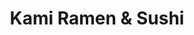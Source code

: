 ---
layout: place
title: "Kami Ramen & Sushi"
permalink: /texas/humble/kami-ramen-sushi.html
stateAbbr: TX
stateName: Texas
cityName: Humble
seo:
  name: "Kami Ramen & Sushi"
  type: Restaurant
  links: null
description: "Looking for sushi in Humble, Texas? Check out Kami Ramen & Sushi for a delightful Japanese dining experience. Enjoy a variety of sushi and other dishes in a ..."
place_id: ChIJZ7DoeZSzQIYR4c7yvB-hUBI
photos:
  - name: >-
      places/ChIJZ7DoeZSzQIYR4c7yvB-hUBI/photos/AeeoHcJrci79ERtRS-XFNG91Y81_kY1AGkjvreJmP88x1ei7CFlSBOWyFIHrEfhobcjWx6GAlifDVzsFT-fac5PnuwN96GvQUrB-kmU3_5c4nnEQYE-Eabgy48A4JHnPG6A0OSbQf62LnwJ86v7sR4gNO59Gia3d1-q0xIDHfl96VjpjEwi-FvoQqvV02BR-jLv3C5ZCqMTHgId6aMHkHtrcneX8qQJZvtgewi98CRBFO31Ud0hoFEljLbq3xUDLjTM4X1okj7q_tdK-aAVa68n-XXbf6gE7inrBBDxmudbkh5LeJrknwtZbKheOEJW4DgpX1_xOsymqU9sphZ4-nqiGmkGnbipBxUVZcFZ5QLOoSnKXF9aEn-c3bq46l0zfZUStyGR_9T8FNPyD-2kDi8f0J034Jy3KM_Qgeq5QWER2V8ELbatp
    widthPx: 4000
    heightPx: 3000
    authorAttributions:
      - displayName: Fausto Frometa
        uri: https://maps.google.com/maps/contrib/113834128537421965465
        photoUri: >-
          https://lh3.googleusercontent.com/a-/ALV-UjUas-_AmTrLUo9e7tee6rIktPEhkhYy-4I69ZNrQEvU1W5uNEY=s100-p-k-no-mo
    flagContentUri: >-
      https://www.google.com/local/imagery/report/?cb_client=maps_api_places.places_api&image_key=!1e10!2sCIHM0ogKEICAgICj9diQtgE&hl=en-US
    googleMapsUri: >-
      https://www.google.com/maps/place//data=!3m4!1e2!3m2!1sCIHM0ogKEICAgICj9diQtgE!2e10!4m2!3m1!1s0x8640b39479e8b067:0x1250a11fbcf2cee1
  - name: >-
      places/ChIJZ7DoeZSzQIYR4c7yvB-hUBI/photos/AeeoHcI3p8csh-Ycig-_7W2b2EcpFK-QDUuT2AcjXbO0oXM3I5kAKjQGQOy_soyC8XjiWOdjVd3-V7u7-VcA_0dFaaekagW3xD4R10YGFh2qQuLDGEdXntzAyFlGRI9lbPWNaJdlBoh6qRC9kmX-9TsGZCo71z90mk6V1kay3t3ykv16__vrJlJbdELrxncJoyBA83yCbVT6NDG2UlR9XovJ9DVQXjGnDqle5zAKzFFe9mt4WYxHUuEstXVr13LnWftl-KPw0QSZA_HoW2jDCnHC8AhBaTRzd_HWgTlNQpRi25a1iQ
    widthPx: 1936
    heightPx: 1280
    authorAttributions:
      - displayName: Kami Ramen & Sushi
        uri: https://maps.google.com/maps/contrib/113552960660837950720
        photoUri: >-
          https://lh3.googleusercontent.com/a/ACg8ocIKDjiR1AvtvlRMh--dayK4ke7W_zerrofvbNnYf2ZngY4sEg=s100-p-k-no-mo
    flagContentUri: >-
      https://www.google.com/local/imagery/report/?cb_client=maps_api_places.places_api&image_key=!1e10!2sAF1QipNkwYFn46EtNeZG7J3k78xjOFl3UPojxb7NOkzN&hl=en-US
    googleMapsUri: >-
      https://www.google.com/maps/place//data=!3m4!1e2!3m2!1sAF1QipNkwYFn46EtNeZG7J3k78xjOFl3UPojxb7NOkzN!2e10!4m2!3m1!1s0x8640b39479e8b067:0x1250a11fbcf2cee1
  - name: >-
      places/ChIJZ7DoeZSzQIYR4c7yvB-hUBI/photos/AeeoHcL8jr4sbv26wAtMNE52aGUxSCDFwLcE-pA6JcjEhGPuDBYnKT0-c7HwXESqPkkLBqU5-OUPIeTq0y44H2HPgaM9IIrYfF5M6OAj3tWcOVTCJ86cBho3xcub-RHsi1BRhuZ3fi3Gwdorj-yz3SFBkusvNFpzLBuzd6V1mfpHnv9nmBijHpAG-pOfS5hyVY9rx_-sLMLi8UEQTSMVdBG2xyKdAzWro28Mi5xcp-ATdi0vBj_SWKVm86jtgdnbnGnnWBnCvhL58bJsPFcW49Ne07SAhyEzbQYGLZX3XDzlB30kiY1CYmHJfnHsTDtvCrPKDKQpe_HJfMe2j_ERT62uqTmWNtBH4xIZWrlt8Pv6H8IFE5wjd6y7o8RKp34TAj83u8aXbdlBIj-zcb9szkwt9x-7K3WonovCZOuQQjfC5t3Kngo
    widthPx: 3024
    heightPx: 4032
    authorAttributions:
      - displayName: Rae Huggins
        uri: https://maps.google.com/maps/contrib/106906930720976772730
        photoUri: >-
          https://lh3.googleusercontent.com/a-/ALV-UjVgDGBi0rOIHVCAcpvmNRWkhb6pMV109y-zHGzwfr_F6uHCUNyZ=s100-p-k-no-mo
    flagContentUri: >-
      https://www.google.com/local/imagery/report/?cb_client=maps_api_places.places_api&image_key=!1e10!2sCIHM0ogKEICAgMCw1cn4jwE&hl=en-US
    googleMapsUri: >-
      https://www.google.com/maps/place//data=!3m4!1e2!3m2!1sCIHM0ogKEICAgMCw1cn4jwE!2e10!4m2!3m1!1s0x8640b39479e8b067:0x1250a11fbcf2cee1
  - name: >-
      places/ChIJZ7DoeZSzQIYR4c7yvB-hUBI/photos/AeeoHcLdB1rmnGOHvVNhPc4Yt3ktvH2Oz40yE6Nat29lx1BRgRj9X4QoeCqoIJzKhvNbOedmvsy3RQuhEsZ-siSmNlyBkqiG7RCu8Bu8YV1zBU9-6SyLNSqF3niegYdUbpTc77lUNAmqGDFXrsnGnF_LaaAjnPrN1qw3SomRRIXeAs9Oe0HOKob0eITPQNePa9b8LR2JAI3XAA4-vT2LjlC0t-3uzqZs2fxL37TGfAil15I7jaMRZDx13xkWrOIEnNQq2e71tq-Wi9U5eWL51Ql-H5PnbGP5ErxzLnycgToamCTJabiu1CutIJV6DVDWmJ6cFhw9mWAiySlU6h0hFFdJuv84K-bs9F6wX_5dGVNIQ7Bbvnh2VfvcnWIhR_KYjNXxprG2-qG2V2KMEOyiKivGb_Ac09OxAd90gHuJj_-xV7f2iA
    widthPx: 4000
    heightPx: 3000
    authorAttributions:
      - displayName: Fausto Frometa
        uri: https://maps.google.com/maps/contrib/113834128537421965465
        photoUri: >-
          https://lh3.googleusercontent.com/a-/ALV-UjUas-_AmTrLUo9e7tee6rIktPEhkhYy-4I69ZNrQEvU1W5uNEY=s100-p-k-no-mo
    flagContentUri: >-
      https://www.google.com/local/imagery/report/?cb_client=maps_api_places.places_api&image_key=!1e10!2sCIHM0ogKEICAgICj9diQNg&hl=en-US
    googleMapsUri: >-
      https://www.google.com/maps/place//data=!3m4!1e2!3m2!1sCIHM0ogKEICAgICj9diQNg!2e10!4m2!3m1!1s0x8640b39479e8b067:0x1250a11fbcf2cee1
  - name: >-
      places/ChIJZ7DoeZSzQIYR4c7yvB-hUBI/photos/AeeoHcIVWyyErV8jezwp_Y9XTgHEppwN3HjrCF3KR2oPWRp1hz2wDohAMoBOFbZCrC76VP8zYALHIVHOTyhm7OOtiFpR9hx6IgmI4ERbtNGFhZDYRtYZ0mzTO9jAjJCFRPBcjLyWqHaAVoeiaqIBazufU6V9ACuwboalfePoHQf28auVVC3Da2HXlAzGby7ZKpayKrxJiZjXf4iP7Rtehbfm-oEr-GlORhWDtwHtBTjNvv3jcaaQXqLgWe2Ut5K3S9a5Hli7A6jv7RpNXHYDo5Ufk9nWHPxauMsvwj9GBXXKKaokHq1Rj4cae27OmWhnmt183gljW1JDvM7bvLjVCnlQBhIA_KrpETPq8Tly4WjQXHkLlarFvlmyl9KF2wO5pCdpPE1kyEVRLxVx6N7GQy9iQWzTdjAV8COi5iyWQDAX_rZcKGDt
    widthPx: 3024
    heightPx: 4032
    authorAttributions:
      - displayName: Tobi Flick
        uri: https://maps.google.com/maps/contrib/105499972166709555103
        photoUri: >-
          https://lh3.googleusercontent.com/a-/ALV-UjWbEKLgDoX_DUojCeod1tP9mFz1Eapa0S-FgZyxr6o--_T2KrPLiA=s100-p-k-no-mo
    flagContentUri: >-
      https://www.google.com/local/imagery/report/?cb_client=maps_api_places.places_api&image_key=!1e10!2sCIHM0ogKEICAgIC_vIShvgE&hl=en-US
    googleMapsUri: >-
      https://www.google.com/maps/place//data=!3m4!1e2!3m2!1sCIHM0ogKEICAgIC_vIShvgE!2e10!4m2!3m1!1s0x8640b39479e8b067:0x1250a11fbcf2cee1
  - name: >-
      places/ChIJZ7DoeZSzQIYR4c7yvB-hUBI/photos/AeeoHcK0ajv8A7BIHcerN01oroWcBd-bhw9iE0jS2JIJAwwfVTKhK2cpyHOj6Vh8X1WG7Q4NVMKlqR-eV2Q7weyuWbBp-KMSmtfX4CfmqEi7MSvnVyMqas-9_GVStxA9Os5DVrWpDGHs6z2Sw5JZQnglryc7dUTbTseXW1IjAEdp9wvZLA_Je7Q1JsSqgTFUpggWbxM7WgZVwQ6jU12m2nRcKmjYI4ziCc19Lin-Yf49qUHhKq1MsolmiWzZb2eOZtJB47V8A5UYbaWyQOX0bzOwxCpVRGlVD0TpyxQWKLlcQKn7N5edRz51HNEI-nMKFgTlLnQjy_hEQIG8aVt8lgtGdKCpZ7JiyfHvDkxN2qCwlEJjJNfgOvrttdLMh1Q_-g2vI6axouUZrSnrILQLdMyt_D3gMnfvgj80lbXpCvkx9lAyLQ
    widthPx: 4000
    heightPx: 3000
    authorAttributions:
      - displayName: Fausto Frometa
        uri: https://maps.google.com/maps/contrib/113834128537421965465
        photoUri: >-
          https://lh3.googleusercontent.com/a-/ALV-UjUas-_AmTrLUo9e7tee6rIktPEhkhYy-4I69ZNrQEvU1W5uNEY=s100-p-k-no-mo
    flagContentUri: >-
      https://www.google.com/local/imagery/report/?cb_client=maps_api_places.places_api&image_key=!1e10!2sCIHM0ogKEICAgICj9diQDg&hl=en-US
    googleMapsUri: >-
      https://www.google.com/maps/place//data=!3m4!1e2!3m2!1sCIHM0ogKEICAgICj9diQDg!2e10!4m2!3m1!1s0x8640b39479e8b067:0x1250a11fbcf2cee1
  - name: >-
      places/ChIJZ7DoeZSzQIYR4c7yvB-hUBI/photos/AeeoHcKCyGh_iZXkuxq-PRm3TilhVIHSmhFQwAB4y_PvZBdvNb8GoEDyCQZY6gg8iuh9le0uFDLE3vFot43Hzt0ygSh-oCH54lMrn_2HANJBW2E1UzK8nD_5yzY0p3s8CLfEzn0Zurq028vebqy1JypFFLt7U--IOZoUtfhAK4527pmy90UEkpYe0wVk0a5td8li6gy2itAhAM6Vp3_KMJSyKSMHTqnjvxTFoPakg0wShf6iPhkvnfy0RHps9seH7T7n6GCJ1TnERyOUTxOejKMlPn_s4b6O9d-qy3zkEY7a6oospjeWD1cY9d6q0M24TEgfMvSyz7NOzd8QcSpx3yKkVOIR56bexgVazsz-JNYnwJo2vPwx_XuvaueUcIPTD8Hz65EEvwkK0D4Qp0Nx1O8ZsPNu-AA49CSW0CBlq5W85kJ225cS
    widthPx: 4800
    heightPx: 3600
    authorAttributions:
      - displayName: Tiffany Dowden
        uri: https://maps.google.com/maps/contrib/118429527888317876472
        photoUri: >-
          https://lh3.googleusercontent.com/a-/ALV-UjUnAsRaMuIMKTkNBNTszQvEHLAhNuZp8fCJB4G2GrMWqxfSkUYDIA=s100-p-k-no-mo
    flagContentUri: >-
      https://www.google.com/local/imagery/report/?cb_client=maps_api_places.places_api&image_key=!1e10!2sCIHM0ogKEICAgIDzr4Cx1wE&hl=en-US
    googleMapsUri: >-
      https://www.google.com/maps/place//data=!3m4!1e2!3m2!1sCIHM0ogKEICAgIDzr4Cx1wE!2e10!4m2!3m1!1s0x8640b39479e8b067:0x1250a11fbcf2cee1
  - name: >-
      places/ChIJZ7DoeZSzQIYR4c7yvB-hUBI/photos/AeeoHcIl03zZDcuTSAuQO7jvUNFsBBvm-I_g73HPW32IqLlkk2_izaIfbYV9xIcsTcBmTYXv4GXVQR_GY0GY2-XswWeY9-MzrBhfbs4M3Eggz3ikXLhUBsZKqNmebGpI_kzXhlLvrrUxXS0oC-8QMUxv89GPmdZ8pftDoYeaXO348tYbkPCix19tXP5TI_gw-cN05nRuKrfVRRpIXJ2zCxLf3HmM8SNj4Oui9uI3FoEgp56dKCvu4jPpjrBoWrw_ED_a41dB5LOKoqTI5FN51Rk_fJEr4YeoW1Pm-WFvXDuTNY4rBoPpO4D5ynTEpTT0R_kQ9jOVin2F4o8JQ02rUoTK9hZSCC6ZcgF-IBJg-Mn0FdeV3IR_pbwsXJi6YYQ6RNzR3vOqGnNha72cqiXVxOsjC-77bYsKVotRqmNpTx1c4V4pE1k
    widthPx: 2992
    heightPx: 2992
    authorAttributions:
      - displayName: Rodrigo Lopez
        uri: https://maps.google.com/maps/contrib/105658330421481689812
        photoUri: >-
          https://lh3.googleusercontent.com/a-/ALV-UjXi2-lyaa0NsPrSy-hwwayfg_7FVOxevei7VuhpcwK7YEfKWzKooQ=s100-p-k-no-mo
    flagContentUri: >-
      https://www.google.com/local/imagery/report/?cb_client=maps_api_places.places_api&image_key=!1e10!2sCIHM0ogKEICAgIC7mtDJxgE&hl=en-US
    googleMapsUri: >-
      https://www.google.com/maps/place//data=!3m4!1e2!3m2!1sCIHM0ogKEICAgIC7mtDJxgE!2e10!4m2!3m1!1s0x8640b39479e8b067:0x1250a11fbcf2cee1
  - name: >-
      places/ChIJZ7DoeZSzQIYR4c7yvB-hUBI/photos/AeeoHcLEIyzw89ZlG_ax_E_PeyEhgMdXJje2gTuBEc-Bl_SvP_pDJK-Yse6nYMoh_LvsvdEtZtv3DiMtXeyx11-E7homkvXo34m9rl_KEp1f8eKUuLnk1k2E7PlMWrPI-WRgRwdMaFuOOxiZg76EhmtvOHp2IFq-i-y8UYR0no41tplxw4bb-jA17Ptvc_1EtyYlZ2qVBJu553zs0uMGNBMCWlN6YR56h_d6wd--Gmrm08iCezaKSjfnu829IfGOV7RwUnoIAPrI9meO3XdqF9m0xd5-9W4LITof0-y3P2K6-J2MlgjNU3_plfqOJm8nVRY7emKRT3DIguIRB1BqTYvagaBuPjCe-K2UTLZ3Kudx3zUF9CfvkY1MWYcswKrmn4P3aJcL1ppO246w0_zWrEXkOI1owEcB9juJdfVJb2EL5g3FcLT8
    widthPx: 2901
    heightPx: 1816
    authorAttributions:
      - displayName: Ernesto Neyra
        uri: https://maps.google.com/maps/contrib/103623889252363126483
        photoUri: >-
          https://lh3.googleusercontent.com/a-/ALV-UjVDXoBjfU22huJO0pipLmSxEihX8DkpTFUP4jXJytqxgwxBPTtqWQ=s100-p-k-no-mo
    flagContentUri: >-
      https://www.google.com/local/imagery/report/?cb_client=maps_api_places.places_api&image_key=!1e10!2sCIHM0ogKEICAgIDB7qTo1gE&hl=en-US
    googleMapsUri: >-
      https://www.google.com/maps/place//data=!3m4!1e2!3m2!1sCIHM0ogKEICAgIDB7qTo1gE!2e10!4m2!3m1!1s0x8640b39479e8b067:0x1250a11fbcf2cee1
  - name: >-
      places/ChIJZ7DoeZSzQIYR4c7yvB-hUBI/photos/AeeoHcJ_ZTasWeuTwEm3zmmo8ZvKLFwKJwiUn-VsmUdIwBjRNMyYJKfY1JDTlHgaVNrKN8cYXMsKM49wosgdsoHpceAKymU8KOPJZCLDlGP6cofI2HRzCwOxFSbsTJJzaPH17vlhv5W5zuH1hJdtyT8ffg-KG0hGmFt68vPl6inBx8NXXu5FUzTB5zwdL0D2zqIn6qqAZJcoqyPw4x-o41gyBnRRWrdM99U3SbDfNQ5sH8E4Jj-fO0WTjQ1k2d59NbTgiNdwZ3VCFlJ_pz5plqKCVdKIf-sBTZ4x0NeDroSeBsaMuBKTx4VlOct-iAjJXFmUiykhbCcFjm8AtMMd9d5kMK99kQAuTmSaXm10xh_cYThZFyx1qTO96y5-LWeO699h8DoAsk2iNjOLmLCB81idh2y7c5k1aIAnOYy2vo8qIfFgDFc
    widthPx: 3000
    heightPx: 4000
    authorAttributions:
      - displayName: Abraham Martinez
        uri: https://maps.google.com/maps/contrib/102634560136663535732
        photoUri: >-
          https://lh3.googleusercontent.com/a-/ALV-UjVLTdnascL38MjRq1SIABLZTPYep-AIzt3W2EFyH4RiJdxwfc6Z=s100-p-k-no-mo
    flagContentUri: >-
      https://www.google.com/local/imagery/report/?cb_client=maps_api_places.places_api&image_key=!1e10!2sCIHM0ogKEICAgMDAlcHslwE&hl=en-US
    googleMapsUri: >-
      https://www.google.com/maps/place//data=!3m4!1e2!3m2!1sCIHM0ogKEICAgMDAlcHslwE!2e10!4m2!3m1!1s0x8640b39479e8b067:0x1250a11fbcf2cee1
address: 19731 US-59, Humble, TX 77338, USA
street: 19731 US-59
city: Humble
state: TX
zip: '77338'
country: USA
neighborhood: null
latitude: '30.003856'
longitude: '-95.270192'
accessibility_options:
  wheelchairAccessibleParking: true
  wheelchairAccessibleEntrance: true
  wheelchairAccessibleRestroom: true
  wheelchairAccessibleSeating: true
business_status: OPERATIONAL
name: Kami Ramen & Sushi
google_maps_links:
  directionsUri: >-
    https://www.google.com/maps/dir//''/data=!4m7!4m6!1m1!4e2!1m2!1m1!1s0x8640b39479e8b067:0x1250a11fbcf2cee1!3e0
  placeUri: https://maps.google.com/?cid=1319731848505642721
  writeAReviewUri: >-
    https://www.google.com/maps/place//data=!4m3!3m2!1s0x8640b39479e8b067:0x1250a11fbcf2cee1!12e1
  reviewsUri: >-
    https://www.google.com/maps/place//data=!4m4!3m3!1s0x8640b39479e8b067:0x1250a11fbcf2cee1!9m1!1b1
  photosUri: >-
    https://www.google.com/maps/place//data=!4m3!3m2!1s0x8640b39479e8b067:0x1250a11fbcf2cee1!10e5
primary_type: Japanese Restaurant
opening_hours:
  regular: null
  current: null
secondary_opening_hours:
  regular:
    weekdayDescriptions: null
    type: null
  current:
    weekdayDescriptions: null
    type: null
phone: null
price_level: null
price_range: null
rating: null
rating_count: 0
website: null
reviews: null
parking_options: null
payment_options: null
allow_dogs: null
curbside_pickup: null
delivery: null
dine_in: null
good_for_children: null
good_for_groups: null
good_for_sports: null
live_music: null
menu_for_children: null
outdoor_seating: null
reservable: null
restroom: null
serves_beer: null
serves_breakfast: null
serves_brunch: null
serves_cocktails: null
serves_coffee: null
serves_dinner: null
serves_dessert: null
serves_lunch: null
serves_vegetarian_food: null
serves_wine: null
takeout: null
summary: null

---